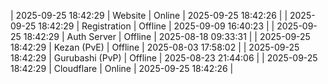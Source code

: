 | 2025-09-25 18:42:29 | Website | Online | 2025-09-25 18:42:26 |
| 2025-09-25 18:42:29 | Registration | Offline | 2025-09-09 16:40:23 |
| 2025-09-25 18:42:29 | Auth Server | Offline | 2025-08-18 09:33:31 |
| 2025-09-25 18:42:29 | Kezan (PvE) | Offline | 2025-08-03 17:58:02 |
| 2025-09-25 18:42:29 | Gurubashi (PvP) | Offline | 2025-08-23 21:44:06 |
| 2025-09-25 18:42:29 | Cloudflare | Online | 2025-09-25 18:42:26 |
